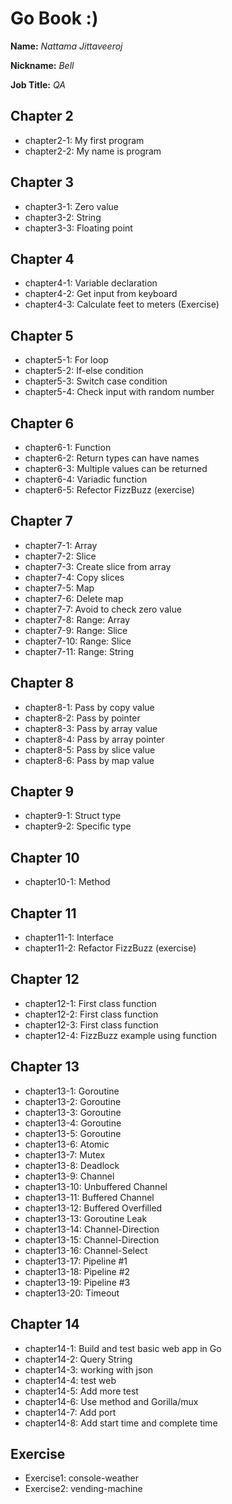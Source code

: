 # Go Book :)

**Name:** *Nattama Jittaveeroj*

**Nickname:** *Bell*

**Job Title:** *QA*

## Chapter 2

* chapter2-1: My first program
* chapter2-2: My name is program

## Chapter 3

* chapter3-1: Zero value
* chapter3-2: String
* chapter3-3: Floating point

## Chapter 4

* chapter4-1: Variable declaration
* chapter4-2: Get input from keyboard
* chapter4-3: Calculate feet to meters (Exercise)

## Chapter 5

* chapter5-1: For loop
* chapter5-2: If-else condition
* chapter5-3: Switch case condition
* chapter5-4: Check input with random number

## Chapter 6

* chapter6-1: Function
* chapter6-2: Return types can have names
* chapter6-3: Multiple values can be returned
* chapter6-4: Variadic function
* chapter6-5: Refector FizzBuzz (exercise)

## Chapter 7

* chapter7-1: Array
* chapter7-2: Slice
* chapter7-3: Create slice from array
* chapter7-4: Copy slices
* chapter7-5: Map
* chapter7-6: Delete map
* chapter7-7: Avoid to check zero value
* chapter7-8: Range: Array
* chapter7-9: Range: Slice
* chapter7-10: Range: Slice
* chapter7-11: Range: String

## Chapter 8

* chapter8-1: Pass by copy value
* chapter8-2: Pass by pointer
* chapter8-3: Pass by array value
* chapter8-4: Pass by array pointer
* chapter8-5: Pass by slice value
* chapter8-6: Pass by map value

## Chapter 9

* chapter9-1: Struct type
* chapter9-2: Specific type

## Chapter 10

* chapter10-1: Method

## Chapter 11

* chapter11-1: Interface
* chapter11-2: Refactor FizzBuzz (exercise)

## Chapter 12

* chapter12-1: First class function
* chapter12-2: First class function
* chapter12-3: First class function
* chapter12-4: FizzBuzz example using function

## Chapter 13

* chapter13-1: Goroutine
* chapter13-2: Goroutine
* chapter13-3: Goroutine
* chapter13-4: Goroutine
* chapter13-5: Goroutine
* chapter13-6: Atomic
* chapter13-7: Mutex
* chapter13-8: Deadlock
* chapter13-9: Channel
* chapter13-10: Unbuffered Channel
* chapter13-11: Buffered Channel
* chapter13-12: Buffered Overfilled
* chapter13-13: Goroutine Leak
* chapter13-14: Channel-Direction
* chapter13-15: Channel-Direction
* chapter13-16: Channel-Select
* chapter13-17: Pipeline #1
* chapter13-18: Pipeline #2
* chapter13-19: Pipeline #3
* chapter13-20: Timeout

## Chapter 14

* chapter14-1: Build and test basic web app in Go
* chapter14-2: Query String
* chapter14-3: working with json
* chapter14-4: test web
* chapter14-5: Add more test
* chapter14-6: Use method and  Gorilla/mux
* chapter14-7: Add port
* chapter14-8: Add start time and complete time

## Exercise

* Exercise1: console-weather
* Exercise2: vending-machine